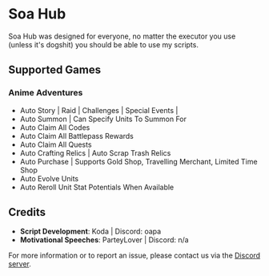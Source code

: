 # Soa Hub

Soa Hub was designed for everyone, no matter the executor you use (unless it's dogshit) you should be able to use my scripts.

## Supported Games

### **Anime Adventures**
- Auto Story | Raid | Challenges | Special Events | 
- Auto Summon | Can Specify Units To Summon For
- Auto Claim All Codes
- Auto Claim All Battlepass Rewards
- Auto Claim All Quests
- Auto Crafting Relics | Auto Scrap Trash Relics
- Auto Purchase | Supports Gold Shop, Travelling Merchant, Limited Time Shop
- Auto Evolve Units
- Auto Reroll Unit Stat Potentials When Available


## Credits

- **Script Development**: Koda | Discord: oapa
- **Motivational Speeches**: ParteyLover | Discord: n/a

For more information or to report an issue, please contact us via the [Discord server](https://discord.gg/rdpjRDNDHU).